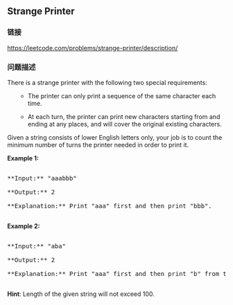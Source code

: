 ## Strange Printer  
### 链接  
https://leetcode.com/problems/strange-printer/description/  
### 问题描述

There is a strange printer with the following two special requirements:

<ol>
- The printer can only print a sequence of the same character each time.
- At each turn, the printer can print new characters starting from and ending at any places, and will cover the original existing characters.
</ol>




Given a string consists of lower English letters only, your job is to count the minimum number of turns the printer needed in order to print it.


**Example 1:**<br />
<pre>
**Input:** "aaabbb"
**Output:** 2
**Explanation:** Print "aaa" first and then print "bbb".
</pre>


**Example 2:**<br />
<pre>
**Input:** "aba"
**Output:** 2
**Explanation:** Print "aaa" first and then print "b" from the second place of the string, which will cover the existing character 'a'.
</pre>


**Hint**: Length of the given string will not exceed 100.
